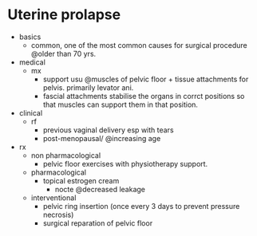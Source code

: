 ###### 



# Uterine prolapse
- basics
    + common, one of the most common causes for surgical procedure @older than 70 yrs.
- medical
    + mx    
        * support usu @muscles of pelvic floor + tissue attachments for pelvis. primarily levator ani.
        * fascial attachments stabilise the organs in corrct positions so that muscles can support them in that position.
- clinical
    + rf
        * previous vaginal delivery esp with tears
        * post-menopausal/ @increasing age
- rx
    + non pharmacological
        * pelvic floor exercises with physiotherapy support.
    + pharmacological
        * topical estrogen cream
            - nocte @decreased leakage
    + interventional
        * pelvic ring insertion (once every 3 days to prevent pressure necrosis)
        * surgical reparation of pelvic floor